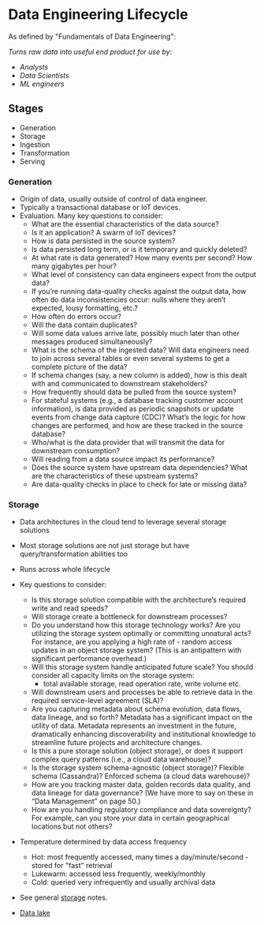 # Data Engineering Lifecycle

As defined by "Fundamentals of Data Engineering":

_Turns raw data into useful end product for use by_:

- _Analysts_
- _Data Scientists_
- _ML engineers_

## Stages

- Generation
- Storage
- Ingestion
- Transformation
- Serving

### Generation

- Origin of data, usually outside of control of data engineer.
- Typically a transactional database or IoT devices.
- Evaluation. Many key questions to consider:
  - What are the essential characteristics of the data source?
  - Is it an application? A swarm of IoT devices?
  - How is data persisted in the source system?
  - Is data persisted long term, or is it temporary and quickly deleted?
  - At what rate is data generated? How many events per second? How many gigabytes per hour?
  - What level of consistency can data engineers expect from the output data?
  - If you’re running data-quality checks against the output data, how often do data inconsistencies occur: nulls where they aren’t expected, lousy formatting, etc.?
  - How often do errors occur?
  - Will the data contain duplicates?
  - Will some data values arrive late, possibly much later than other messages produced simultaneously?
  - What is the schema of the ingested data? Will data engineers need to join across several tables or even several systems to get a complete picture of the data?
  - If schema changes (say, a new column is added), how is this dealt with and communicated to downstream stakeholders?
  - How frequently should data be pulled from the source system?
  - For stateful systems (e.g., a database tracking customer account information), is data provided as periodic snapshots or update events from change data capture (CDC)?
    What’s the logic for how changes are performed, and how are these tracked in the source database?
  - Who/what is the data provider that will transmit the data for downstream consumption?
  - Will reading from a data source impact its performance?
  - Does the source system have upstream data dependencies? What are the characteristics of these upstream systems?
  - Are data-quality checks in place to check for late or missing data?

### Storage

- Data architectures in the cloud tend to leverage several storage solutions
- Most storage solutions are not just storage but have query/transformation abilities too
- Runs across whole lifecycle
- Key questions to consider:
  - Is this storage solution compatible with the architecture’s required write and read speeds?
  - Will storage create a bottleneck for downstream processes?
  - Do you understand how this storage technology works? Are you utilizing the storage system optimally or committing unnatural acts? For instance, are you applying a high rate of   - random access updates in an object storage system? (This is an antipattern with significant performance overhead.)
  - Will this storage system handle anticipated future scale? You should consider all capacity limits on the storage system:
    - total available storage, read operation rate, write volume etc.
  - Will downstream users and processes be able to retrieve data in the required service-level agreement (SLA)?
  - Are you capturing metadata about schema evolution, data flows, data lineage, and so forth?
    Metadata has a significant impact on the utility of data. Metadata represents an investment in the future, dramatically enhancing discoverability and institutional knowledge to streamline future projects and architecture changes.
  - Is this a pure storage solution (object storage), or does it support complex query patterns (i.e., a cloud data warehouse)?
  - Is the storage system schema-agnostic (object storage)? Flexible schema (Cassandra)? Enforced schema (a cloud data warehouse)?
  - How are you tracking master data, golden records data quality, and data lineage for data governance? (We have more to say on these in “Data Management” on page 50.)
  - How are you handling regulatory compliance and data sovereignty? For example, can you store your data in certain geographical locations but not others?

- Temperature determined by data access frequency
  - Hot: most frequently accessed, many times a day/minute/second - stored for "fast" retrieval
  - Lukewarm: accessed less frequently, weekly/monthly
  - Cold: queried very infrequently and usually archival data

- See general [storage](../storage/readme.md) notes.
- [Data lake](./data-lake.md)
